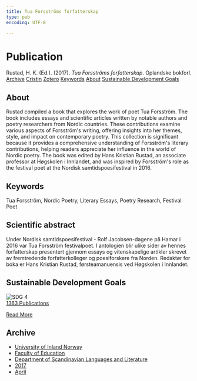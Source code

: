 ```yaml
---
title: Tua Forsströms forfatterskap
type: pub
encoding: UTF-8

---
```

<h1>Publication</h1>
<article id="csl-bib-container-UZZ8FBZF" class="csl-bib-container">
  <div class="csl-bib-body"> <div class="csl-entry">Rustad, H. K. (Ed.). (2017). <i>Tua Forsströms forfatterskap</i>. Oplandske bokforl.</div> </div>
  <div class="csl-bib-buttons">
    <a href="#taxonomy-article-UZZ8FBZF" alt="archive" class="csl-bib-button">Archive</a>
    <a href="https://app.cristin.no/results/show.jsf?id=1464387" alt="Cristin" class="csl-bib-button">Cristin</a>
    <a href="http://zotero.org/groups/5881554/items/UZZ8FBZF" alt="Zotero" class="csl-bib-button">Zotero</a>
    <a href="#keywords-article-UZZ8FBZF" alt="keywords" class="csl-bib-button">Keywords</a>
    <a href="#about-article-UZZ8FBZF" alt="about_pub" class="csl-bib-button">About</a>
    <a href="#sdg-article-UZZ8FBZF" alt="sdg" class="csl-bib-button">Sustainable Development Goals</a>
  </div>
  <div id="csl-bib-meta-container-UZZ8FBZF"></div>
</article>
<div id="csl-bib-meta-UZZ8FBZF" class="csl-bib-meta">
  <article id="about-article-UZZ8FBZF" class="about_pub-article">
    <h1>About</h1>
    Rustad compiled a book that explores the work of poet Tua Forsström. The book includes essays and scientific articles written by notable authors and poetry researchers from Nordic countries. These contributions examine various aspects of Forsström's writing, offering insights into her themes, style, and impact on contemporary poetry. This collection is significant because it provides a comprehensive understanding of Forsström's literary contributions, helping readers appreciate her influence in the world of Nordic poetry. The book was edited by Hans Kristian Rustad, an associate professor at Høgskolen i Innlandet, and was inspired by Forsström's role as the festival poet at the Nordisk samtidspoesifestival in 2016.
  </article>
  <article id="keywords-article-UZZ8FBZF" class="keywords-article">
    <h1>Keywords</h1>
    Tua Forsström, Nordic Poetry, Literary Essays, Poetry Research, Festival Poet
  </article>
  <article id="abstract-article-UZZ8FBZF" class="abstract-article">
    <h1>Scientific abstract</h1>
    Under Nordisk samtidspoesifestival - Rolf Jacobsen-dagene på Hamar i 2016 var Tua Forsström festivalpoet. I antologien blir ulike sider av hennes forfatterskap presentert gjennom essays og vitenskapelige artikler skrevet av fremtredende forfatterkolleger og poesiforskere fra Norden. Redaktør for boka er Hans Kristian Rustad, førsteamanuensis ved Høgskolen i Innlandet.
  </article>
  <article id="sdg-article-UZZ8FBZF" class="sdg-article">
    <h1>Sustainable Development Goals</h1>
    <div class="sdg-container"><div id="sdg4" class="sdg">
        <img src="{{< params subfolder >}}images/sdg/sdg04_en.png" class="image" alt="SDG 4">
        <div class="sdg-overlay">
          <a href="{{< params subfolder >}}en/archive/?sdg=4#archive" class="sdg-publication-count"><span>1363</span> Publications</a>
          <p><a href="https://sdgs.un.org/goals/goal4" class="sdg-read-more">Read More</a></p>
        </div>
      </div></div>
  </article>
  <article id="taxonomy-article-UZZ8FBZF" class="taxonomy-article">
    <h1>Archive</h1>
    <ul>
      <li><a href="{{< params subfolder >}}en/archive/?key=3DCRN523">University of Inland Norway</a></li>
      <li><a href="{{< params subfolder >}}en/archive/?key=WYNZA47F">Faculty of Education</a></li>
      <li><a href="{{< params subfolder >}}en/archive/?key=T9U6ILTU">Department of Scandinavian Languages and Literature</a></li>
      <li><a href="{{< params subfolder >}}en/archive/?key=ZXPJXTL9">2017</a></li>
      <li><a href="{{< params subfolder >}}en/archive/?key=Y8Z5G3TS">April</a></li>
    </ul>
  </article>
</div>
